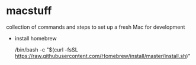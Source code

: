 # macstuff
collection of commands and steps to set up a fresh Mac for development

* install homebrew

    /bin/bash -c "$(curl -fsSL https://raw.githubusercontent.com/Homebrew/install/master/install.sh)"
